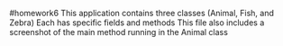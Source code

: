 #homework6
This application contains three classes (Animal, Fish, and Zebra)
Each has specific fields and methods
This file also includes a screenshot of the main method running in the Animal class
